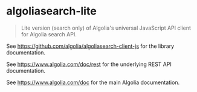 # algoliasearch-lite

> Lite version (search only) of Algolia's universal JavaScript API client for Algolia search API.

See https://github.com/algolia/algoliasearch-client-js for the library documentation.

See https://www.algolia.com/doc/rest for the underlying REST API documentation.

See https://www.algolia.com/doc for the main Algolia documentation.

